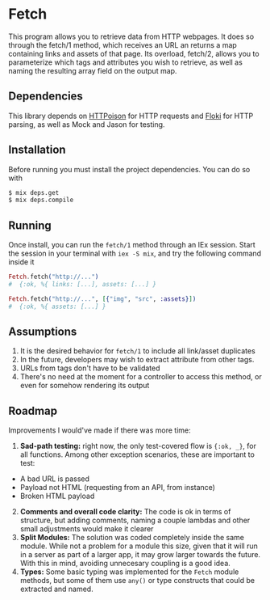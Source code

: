 # Fetch

This program allows you to retrieve data from HTTP webpages. 
It does so through the fetch/1 method, which receives an URL an returns a map containing links and assets of that page.
Its overload, fetch/2, allows you to parameterize which tags and attributes you wish to retrieve, as well as naming the resulting array field on the output map.

## Dependencies

This library depends on [HTTPoison](https://github.com/edgurgel/httpoison) for HTTP requests and [Floki](https://github.com/philss/floki) for HTTP parsing, as well as Mock and Jason for testing.

## Installation

Before running you must install the project dependencies. You can do so with

```bash
$ mix deps.get
$ mix deps.compile
```

## Running

Once install, you can run the `fetch/1` method through an IEx session. Start the session in your terminal with `iex -S mix`, and try the following command inside it 

```elixir
Fetch.fetch("http://...")
#  {:ok, %{ links: [...], assets: [...] }

Fetch.fetch("http://...", [{"img", "src", :assets}])
#  {:ok, %{ assets: [...] }
```

## Assumptions

1. It is the desired behavior for `fetch/1` to include all link/asset duplicates
2. In the future, developers may wish to extract attribute from other tags.
3. URLs from tags don't have to be validated
4. There's no need at the moment for a controller to access this method, or even for somehow rendering its output

## Roadmap

Improvements I would've made if there was more time:

1. **Sad-path testing:** right now, the only test-covered flow is `{:ok, _}`, for all functions. Among other exception scenarios, these are important to test:
  - A bad URL is passed
  - Payload not HTML (requesting from an API, from instance)
  - Broken HTML payload
2. **Comments and overall code clarity:** The code is ok in terms of structure, but adding comments, naming a couple lambdas and other small adjustments would make it clearer 
3. **Split Modules:** The solution was coded completely inside the same module. While not a problem for a module this size, given that it will run in a server as part of a larger app, it may grow larger towards the future. With this in mind, avoiding unnecesary coupling is a good idea.
4. **Types:** Some basic typing was implemented for the `Fetch` module methods, but some of them use `any()` or type constructs that could be extracted and named.

